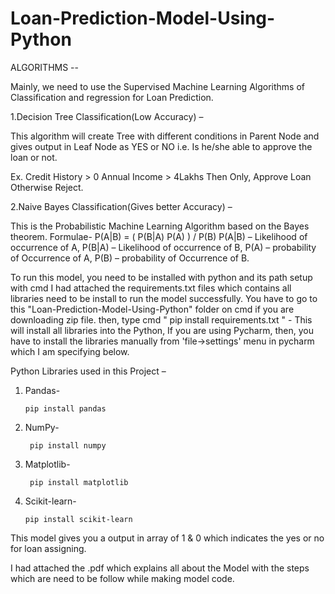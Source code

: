 # Loan-Prediction-Model-Using-Python




ALGORITHMS --

Mainly, we need to use the Supervised Machine Learning Algorithms of Classification and regression for Loan Prediction.

1.Decision Tree Classification(Low Accuracy) – 

This algorithm will create Tree with different conditions in Parent Node and gives output in Leaf Node as YES or NO i.e. Is he/she able to approve the loan or not.

Ex.  	Credit History > 0
	Annual Income > 4Lakhs
	Then Only, Approve Loan Otherwise Reject.


2.Naive Bayes Classification(Gives better Accuracy) –

This is the Probabilistic Machine Learning Algorithm based on the Bayes theorem. 
      Formulae- P(A|B) = ( P(B|A) P(A) ) /  P(B)
      P(A|B) – Likelihood of occurrence of A, 
      P(B|A) – Likelihood of occurrence of B, 
      P(A) – probability of Occurrence of A, 
      P(B) – probability of Occurrence of B.  
      
      

To run this model, you need to be installed with python and its path setup with cmd
I had attached the requirements.txt files which contains all libraries need to be install to run the model successfully.
You have to go to this "Loan-Prediction-Model-Using-Python" folder on cmd if you are downloading zip file. 
then, type cmd " pip install requirements.txt " - This will install all libraries into the Python,
If you are using Pycharm, then, you have to install the libraries manually from 'file->settings' menu in pycharm which I am specifying below.

Python Libraries used in this Project – 
1.	Pandas- 
		
		pip install pandas
		
2.	NumPy-
	
	 	 pip install numpy
		 
3.	Matplotlib-
	
	 	 pip install matplotlib
		 
4.	Scikit-learn-
	
		pip install scikit-learn

This model gives you a output in array of 1 & 0 which indicates the yes or no for loan assigning.

I had attached the .pdf which explains all about the Model with the steps which are need to be follow while making model code.
